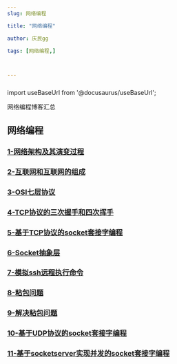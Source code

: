 ```yaml
---
slug: 网络编程

title: "网络编程" 

author: 庆民gg

tags: [网络编程,]



---
```




#####

import useBaseUrl from '@docusaurus/useBaseUrl';

网络编程博客汇总

<!-- truncate -->

## 网络编程

### [1-网络架构及其演变过程](https://7b80qm1n.cn/%E7%BD%91%E7%BB%9C%E7%BC%96%E7%A8%8B/%E7%BD%91%E7%BB%9C%E6%9E%B6%E6%9E%84%E5%8F%8A%E5%85%B6%E6%BC%94%E5%8F%98%E8%BF%87%E7%A8%8B)

###  [2-互联网和互联网的组成](https://7b80qm1n.cn/网络编程/互联网和互联网的组成)

###  [3-OSI七层协议](https://7b80qm1n.cn/网络编程/OSI七层协议)

###  [4-TCP协议的三次握手和四次挥手](https://7b80qm1n.cn/网络编程/TCP协议的三次握手和四次挥手)

###  [5-基于TCP协议的socket套接字编程](https://7b80qm1n.cn/%E7%BD%91%E7%BB%9C%E7%BC%96%E7%A8%8B/%E5%9F%BA%E4%BA%8Esocketserver%E5%AE%9E%E7%8E%B0%E5%B9%B6%E5%8F%91%E7%9A%84socket%E5%A5%97%E6%8E%A5%E5%AD%97%E7%BC%96%E7%A8%8B)

###  [6-Socket抽象层](https://7b80qm1n.cn/网络编程/Socket抽象层)

###  [7-模拟ssh远程执行命令](https://7b80qm1n.cn/网络编程/模拟ssh远程执行命令)

###  [8-粘包问题](https://7b80qm1n.cn/网络编程/粘包问题)

###  [9-解决粘包问题](https://7b80qm1n.cn/网络编程/解决粘包问题)

###  [10-基于UDP协议的socket套接字编程](https://7b80qm1n.cn/网络编程/基于UDP协议的socket套接字编程)

###  [11-基于socketserver实现并发的socket套接字编程](https://7b80qm1n.cn/网络编程/基于socketserver实现并发的socket套接字编程)